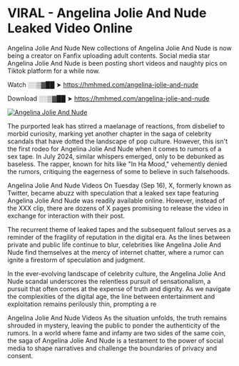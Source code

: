 # VIRAL - Angelina Jolie And Nude Leaked Video Online

Angelina Jolie And Nude New collections of Angelina Jolie And Nude is now being a creator on Fanfix uploading adult contents. Social media star Angelina Jolie And Nude is been posting short videos and naughty pics on Tiktok platform for a while now.

Watch ░░▒▓██ ➤ https://hmhmed.com/angelina-jolie-and-nude

Download ░░▒▓██ ➤ https://hmhmed.com/angelina-jolie-and-nude

[![Angelina Jolie And Nude](https://i.imgur.com/dJHk4Zq.gif)](https://hmhmed.com/angelina-jolie-and-nude)

The purported leak has stirred a maelanage of reactions, from disbelief to morbid curiosity, marking yet another chapter in the saga of celebrity scandals that have dotted the landscape of pop culture. However, this isn't the first rodeo for Angelina Jolie And Nude when it comes to rumors of a sex tape. In July 2024, similar whispers emerged, only to be debunked as baseless. The rapper, known for hits like "In Ha Mood," vehemently denied the rumors, critiquing the eagerness of some to believe in such falsehoods.

Angelina Jolie And Nude Videos
On Tuesday (Sep 16), X, formerly known as Twitter, became abuzz with speculation that a leaked sex tape featuring Angelina Jolie And Nude was readily available online. However, instead of the XXX clip, there are dozens of X pages promising to release the video in exchange for interaction with their post.

The recurrent theme of leaked tapes and the subsequent fallout serves as a reminder of the fragility of reputation in the digital era. As the lines between private and public life continue to blur, celebrities like Angelina Jolie And Nude find themselves at the mercy of internet chatter, where a rumor can ignite a firestorm of speculation and judgment.

In the ever-evolving landscape of celebrity culture, the Angelina Jolie And Nude scandal underscores the relentless pursuit of sensationalism, a pursuit that often comes at the expense of truth and dignity. As we navigate the complexities of the digital age, the line between entertainment and exploitation remains perilously thin, prompting a re

Angelina Jolie And Nude Videos
As the situation unfolds, the truth remains shrouded in mystery, leaving the public to ponder the authenticity of the rumors. In a world where fame and infamy are two sides of the same coin, the saga of Angelina Jolie And Nude is a testament to the power of social media to shape narratives and challenge the boundaries of privacy and consent.